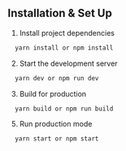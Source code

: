 

## Installation & Set Up

1. Install project dependencies
```bash
  yarn install or npm install
```

2. Start the development server
```bash
  yarn dev or npm run dev
```

3. Build for production

```bash
  yarn build or npm run build
```

5. Run production mode

```bash
  yarn start or npm start
```


